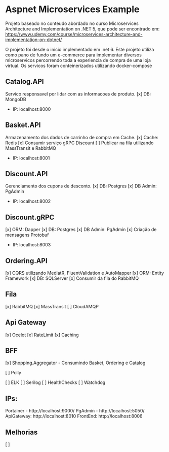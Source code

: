 # Aspnet Microservices Example

Projeto baseado no conteudo abordado no curso Microservices Architecture and Implementation on .NET 5, que pode ser encontrado em: https://www.udemy.com/course/microservices-architecture-and-implementation-on-dotnet/

O projeto foi desde o inicio implementado em .net 6.
Este projeto utiliza como pano de fundo um e-commerce para implementar diversos microservicos percorrendo toda a experiencia de compra de uma loja virtual.
Os servicos foram conteinerizados utilizando docker-compose

## Catalog.API
Servico responsavel por lidar com as informacoes de produto.
[x] DB: MongoDB
- IP: localhost:8000

## Basket.API
Armazenamento dos dados de carrinho de compra em Cache.
[x] Cache: Redis
[x] Consumir serviço gRPC Discount
[ ] Publicar na fila utilizando MassTransit e RabbitMQ
- IP: localhost:8001

## Discount.API
Gerenciamento dos cupons de desconto.
[x] DB: Postgres
[x] DB Admin: PgAdmin
- IP: localhost:8002

## Discount.gRPC
[x] ORM: Dapper
[x] DB: Postgres
[x] DB Admin: PgAdmin
[x] Criação de mensagens Protobuf
- IP: localhost:8003

## Ordering.API
[x] CQRS utilizando MediatR, FluentValidation e AutoMapper
[x] ORM: Entity Framework
[x] DB: SQLServer
[x] Consumir da fila do RabbitMQ

## Fila
[x] RabbitMQ
[x] MassTransit
[ ] CloudAMQP

## Api Gateway
[x] Ocelot
[x] RateLimit
[x] Caching

## BFF
[x] Shopping.Aggregator - Consumindo Basket, Ordering e Catalog






[ ] Polly

[ ] ELK
[ ] Serilog
[ ] HealthChecks
[ ] Watchdog

## IPs:
Portainer - http://localhost:9000/
PgAdmin - http://localhost:5050/
ApiGateway: http://localhost:8010
FrontEnd: http://localhost:8006


## Melhorias
[ ]